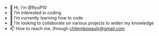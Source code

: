- 👋 Hi, I’m @RyuP10
- 👀 I’m interested in coding
- 🌱 I’m currently learning how to code
- 💞️ I’m looking to collaborate on various projects to widen my knowledge
- 📫 How to reach me, through chitembopauljr@gmail.com

<!---
RyuP10/RyuP10 is a ✨ special ✨ repository because its `README.md` (this file) appears on your GitHub profile.
You can click the Preview link to take a look at your changes.
--->
